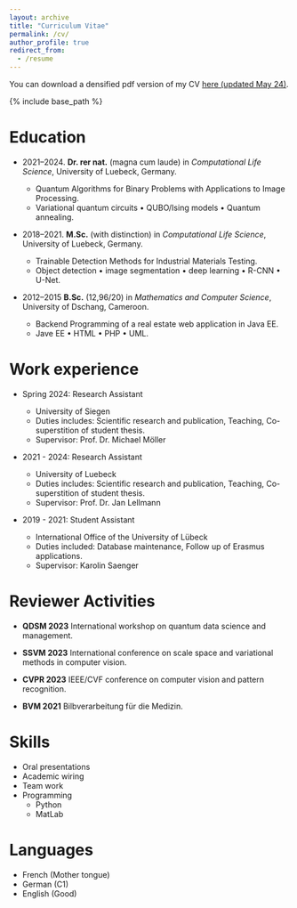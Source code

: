 ```yaml
---
layout: archive
title: "Curriculum Vitae"
permalink: /cv/
author_profile: true
redirect_from:
  - /resume
---
```


You can download a densified pdf version of my CV [here (updated May 24)](../files/CV_KueteMeli.pdf).

{% include base_path %}

Education
======
* 2021–2024. 
**Dr. rer nat.** (magna cum laude) in *Computational Life Science*, University of Luebeck, Germany.

  * Quantum Algorithms for Binary Problems with Applications to Image Processing.
  * Variational quantum circuits • QUBO/Ising models • Quantum annealing.

* 2018–2021.
**M.Sc.** (with distinction) in *Computational Life Science*, University of Luebeck, Germany.
  
  * Trainable Detection Methods for Industrial Materials Testing.
  * Object detection • image segmentation • deep learning • R-CNN • U-Net.

* 2012–2015
**B.Sc.** (12,96/20) in *Mathematics and Computer Science*, University of Dschang, Cameroon.

  * Backend Programming of a real estate web application in Java EE.
  * Jave EE • HTML • PHP • UML.


Work experience
======
* Spring 2024: Research Assistant
  * University of Siegen
  * Duties includes: Scientific research and publication, Teaching, Co-superstition of student thesis.
  * Supervisor: Prof. Dr. Michael Möller

* 2021 - 2024: Research Assistant
  * University of Luebeck
  * Duties includes: Scientific research and publication, Teaching, Co-superstition of student thesis.
  * Supervisor: Prof. Dr. Jan Lellmann

* 2019 - 2021: Student Assistant
  * International Office of the University of Lübeck
  * Duties included: Database maintenance, Follow up of Erasmus applications.
  * Supervisor: Karolin Saenger


Reviewer Activities
======
- **QDSM 2023** International workshop on quantum data science and management.

- **SSVM 2023** International conference on scale space and variational methods in
computer vision.

- **CVPR 2023** IEEE/CVF conference on computer vision and pattern recognition.

- **BVM 2021** Bilbverarbeitung für die Medizin.

Skills
======
* Oral presentations
* Academic wiring
* Team work
* Programming
  * Python
  * MatLab


Languages
======
* French (Mother tongue)
* German (C1)
* English (Good)